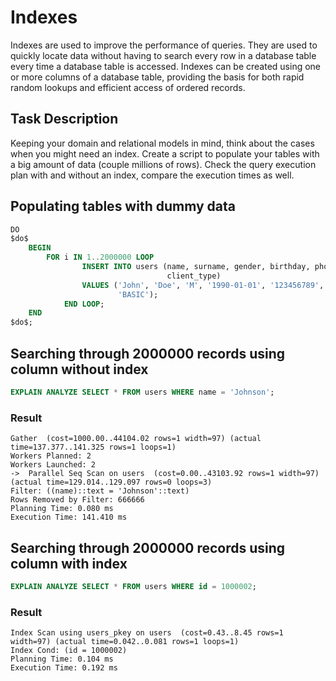 # Indexes
Indexes are used to improve the performance of queries. They are used to quickly locate data without having to search every row in a database table every time a database table is accessed. Indexes can be created using one or more columns of a database table, providing the basis for both rapid random lookups and efficient access of ordered records.

## Task Description

Keeping your domain and relational models in mind, think about the cases when you might need an index. Create a script to populate your tables with a big amount of data (couple millions of rows). Check the query execution plan with and without an index, compare the execution times as well.

## Populating tables with dummy data

```sql
DO
$do$
    BEGIN
        FOR i IN 1..2000000 LOOP
                INSERT INTO users (name, surname, gender, birthday, phone_number, email, profile_photo_url, account_creation_date,
                                   client_type)
                VALUES ('John', 'Doe', 'M', '1990-01-01', '123456789', CONCAT(i, '@gmail.com'), 'https://www.google.com', '2021-01-01',
                        'BASIC');
            END LOOP;
    END
$do$;
```


## Searching through 2000000 records using column without index

```sql
EXPLAIN ANALYZE SELECT * FROM users WHERE name = 'Johnson';
```

### Result

```
Gather  (cost=1000.00..44104.02 rows=1 width=97) (actual time=137.377..141.325 rows=1 loops=1)
Workers Planned: 2
Workers Launched: 2
->  Parallel Seq Scan on users  (cost=0.00..43103.92 rows=1 width=97) (actual time=129.014..129.097 rows=0 loops=3)
Filter: ((name)::text = 'Johnson'::text)
Rows Removed by Filter: 666666
Planning Time: 0.080 ms
Execution Time: 141.410 ms
```


## Searching through 2000000 records using column with index

```sql
EXPLAIN ANALYZE SELECT * FROM users WHERE id = 1000002;
```

### Result

```
Index Scan using users_pkey on users  (cost=0.43..8.45 rows=1 width=97) (actual time=0.042..0.081 rows=1 loops=1)
Index Cond: (id = 1000002)
Planning Time: 0.104 ms
Execution Time: 0.192 ms
```